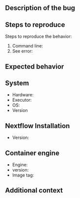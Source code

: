 <!--
# nf-core/proteogenomics bug report

Hi there!

Thanks for telling us about a problem with the pipeline.

Please delete this text and anything that's not relevant from the template below:
-->

## Description of the bug

<!-- A clear and concise description of what the bug is. -->

## Steps to reproduce

Steps to reproduce the behavior:

1. Command line: <!-- [e.g. `nextflow run ...`] -->
2. See error: <!-- [Please provide your error message] -->

## Expected behavior

<!-- A clear and concise description of what you expected to happen. -->

## System

- Hardware: <!-- [e.g. HPC, Desktop, Cloud...] -->
- Executor: <!-- [e.g. slurm, local, awsbatch...] -->
- OS: <!-- [e.g. CentOS Linux, macOS, Linux Mint...] -->
- Version <!-- [e.g. 7, 10.13.6, 18.3...] -->

## Nextflow Installation

- Version: <!-- [e.g. 19.10.0] -->

## Container engine

- Engine: <!-- [e.g. Conda, Docker, Singularity or Podman] -->
- version: <!-- [e.g. 1.0.0] -->
- Image tag: <!-- [e.g. nfcore/proteogenomics:1.0.0] -->

## Additional context

<!-- Add any other context about the problem here. -->
